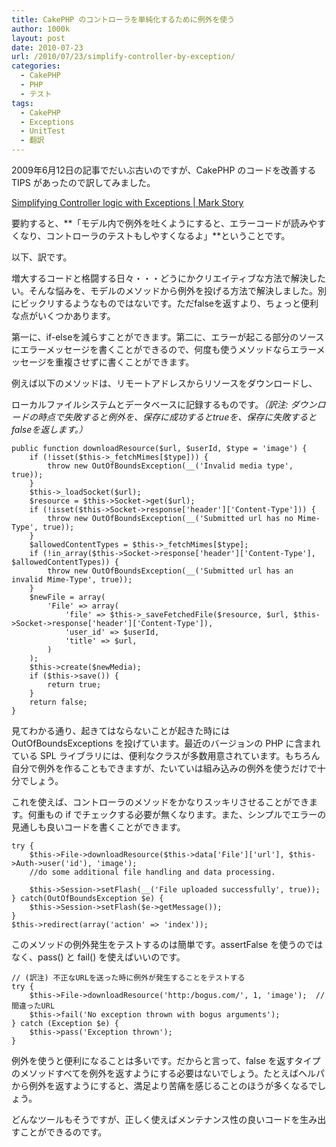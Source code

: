 ```yaml
---
title: CakePHP のコントローラを単純化するために例外を使う
author: 1000k
layout: post
date: 2010-07-23
url: /2010/07/23/simplify-controller-by-exception/
categories:
  - CakePHP
  - PHP
  - テスト
tags:
  - CakePHP
  - Exceptions
  - UnitTest
  - 翻訳
---
```

2009年6月12日の記事でだいぶ古いのですが、CakePHP のコードを改善する TIPS があったので訳してみました。

[Simplifying Controller logic with Exceptions | Mark Story](http://mark-story.com/posts/view/simplifying-controller-logic-with-exceptions)

要約すると、**「モデル内で例外を吐くようにすると、エラーコードが読みやすくなり、コントローラのテストもしやすくなるよ」**ということです。

以下、訳です。

<!--more-->

増大するコードと格闘する日々・・・どうにかクリエイティブな方法で解決したい。そんな悩みを、モデルのメソッドから例外を投げる方法で解決しました。別にビックリするようなものではないです。ただfalseを返すより、ちょっと便利な点がいくつかあります。

第一に、if-elseを減らすことができます。第二に、エラーが起こる部分のソースにエラーメッセージを書くことができるので、何度も使うメソッドならエラーメッセージを重複させずに書くことができます。

例えば以下のメソッドは、リモートアドレスからリソースをダウンロードし、

ローカルファイルシステムとデータベースに記録するものです。_（訳注: ダウンロードの時点で失敗すると例外を、保存に成功するとtrueを、保存に失敗するとfalseを返します。）_

```
public function downloadResource($url, $userId, $type = 'image') {
    if (!isset($this->_fetchMimes[$type])) {
        throw new OutOfBoundsException(__('Invalid media type', true));
    }
    $this->_loadSocket($url);
    $resource = $this->Socket->get($url);
    if (!isset($this->Socket->response['header']['Content-Type'])) {
        throw new OutOfBoundsException(__('Submitted url has no Mime-Type', true));
    }
    $allowedContentTypes = $this->_fetchMimes[$type];
    if (!in_array($this->Socket->response['header']['Content-Type'], $allowedContentTypes)) {
        throw new OutOfBoundsException(__('Submitted url has an invalid Mime-Type', true));
    }
    $newFile = array(
        'File' => array(
            'file' => $this->_saveFetchedFile($resource, $url, $this->Socket->response['header']['Content-Type']),
            'user_id' => $userId,
            'title' => $url,
        )
    );
    $this->create($newMedia);
    if ($this->save()) {
        return true;
    }
    return false;
}
```


見てわかる通り、起きてはならないことが起きた時には OutOfBoundsExceptions を投げています。最近のバージョンの PHP に含まれている SPL ライブラリには、便利なクラスが多数用意されています。もちろん自分で例外を作ることもできますが、たいていは組み込みの例外を使うだけで十分でしょう。

これを使えば、コントローラのメソッドをかなりスッキリさせることができます。何重もの if でチェックする必要が無くなります。また、シンプルでエラーの見通しも良いコードを書くことができます。

```
try {
    $this->File->downloadResource($this->data['File']['url'], $this->Auth->user('id'), 'image');
    //do some additional file handling and data processing.

    $this->Session->setFlash(__('File uploaded successfully', true));
} catch(OutOfBoundsException $e) {
    $this->Session->setFlash($e->getMessage());
}
$this->redirect(array('action' => 'index'));
```


このメソッドの例外発生をテストするのは簡単です。assertFalse を使うのではなく、pass() と fail() を使えばいいのです。

```
// (訳注) 不正なURLを送った時に例外が発生することをテストする
try {
    $this->File->downloadResource('http:/bogus.com/', 1, 'image');  // 間違ったURL
    $this->fail('No exception thrown with bogus arguments');
} catch (Exception $e) {
    $this->pass('Exception thrown');
}
```


例外を使うと便利になることは多いです。だからと言って、false を返すタイプのメソッドすべてを例外を返すようにする必要はないでしょう。たとえばヘルパから例外を返すようにすると、満足より苦痛を感じることのほうが多くなるでしょう。

どんなツールもそうですが、正しく使えばメンテナンス性の良いコードを生み出すことができるのです。